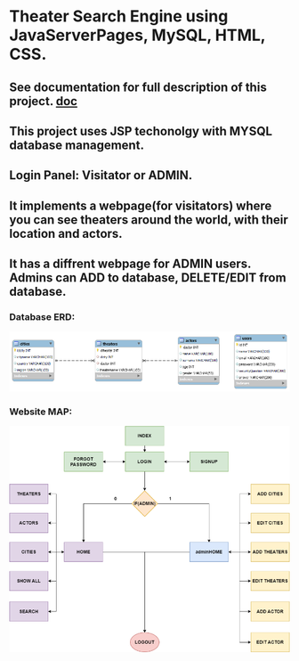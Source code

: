 # Theater Search Engine using JavaServerPages, MySQL, HTML, CSS. 

## See documentation for full description of this project. [doc](https://github.com/Nick2818/theaterProject/blob/main/Documentation.pdf)

## This project uses JSP techonolgy with MYSQL database management.
## Login Panel: Visitator or ADMIN.
## It implements a webpage(for visitators) where you can see theaters around the world, with their location and actors.
## It has a diffrent webpage for ADMIN users. Admins can ADD to database, DELETE/EDIT from database.

### Database ERD:
![dbERD](https://github.com/Nick2818/theaterProject/blob/main/theaterProjectERD.png?raw=true)

### Website MAP:
![mapWebsite](https://github.com/Nick2818/theaterProject/blob/main/websiteMap.png?raw=true)
